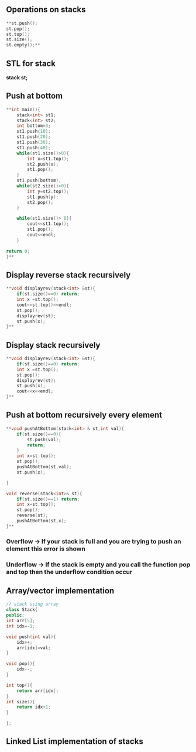 ## **Operations on stacks**

```cpp
**st.push();
st.pop();
st.top();
st.size();
st.empty();**
```

## **STL for stack**

**stack<int> st;**

## **Push at bottom**

```cpp
**int main(){
    stack<int> st1;
    stack<int> st2;
    int bottom=3;
    st1.push(10);
    st1.push(20);
    st1.push(30);
    st1.push(40);
    while(st1.size()>0){
        int x=st1.top();
        st2.push(x);
        st1.pop();
    }
    st1.push(bottom);
    while(st2.size()>0){
        int y=st2.top();
        st1.push(y);
        st2.pop();
    }

    while(st1.size()> 0){
        cout<<st1.top();
        st1.pop();
        cout<<endl;
    }
    
return 0;
}**
```

## **Display reverse stack recursively**

```cpp
**void displayrev(stack<int> &st){
    if(st.size()==0) return;
    int x =st.top();
    cout<<st.top()<<endl;
    st.pop();
    displayrev(st);
    st.push(x);
}**
```

## **Display stack recursively**

```cpp
**void displayrev(stack<int> &st){
    if(st.size()==0) return;
    int x =st.top();
    st.pop();
    displayrev(st);
    st.push(x);
    cout<<x<<endl;
}**
```

## **Push at bottom recursively every element**

```cpp
**void pushAtBottom(stack<int> & st,int val){
    if(st.size()==0){
        st.push(val);
        return;
    }
    int x=st.top();
    st.pop();
    pushAtBottom(st,val);
    st.push(x);

}

void reverse(stack<int>& st){
    if(st.size()==1) return;
    int x=st.top();
    st.pop();
    reverse(st);
    pushAtBottom(st,x);
}**
```

### **Overflow → If your stack is full and you are trying to push an element this error is shown**

### **Underflow → If the stack is empty and you call the function pop and top then the underflow condition occur**

## **Array/vector implementation**

```cpp
// stack using array 
class Stack{
public:
int arr[5];
int idx=-1;

void push(int val){
    idx++;
    arr[idx]=val;
}

void pop(){
    idx--;
}

int top(){
    return arr[idx];
}
int size(){
    return idx+1;
}

};
```

## Linked List implementation of stacks